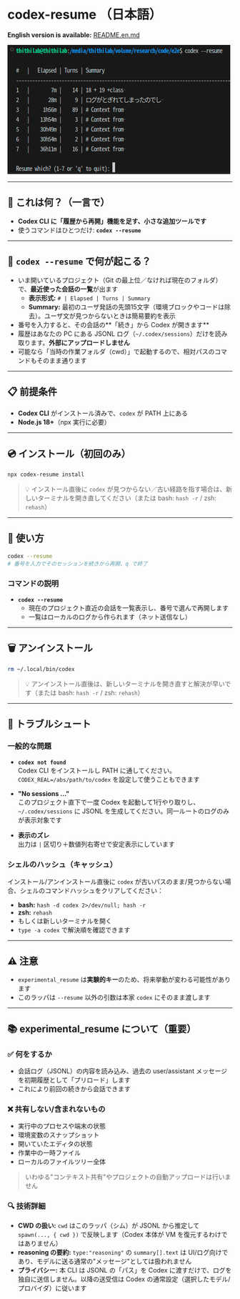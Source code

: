 # codex-resume （日本語）

**English version is available:** [README.en.md](README.en.md)

![codex --resume screenshot](docs/assets/codex-resume.png)

---

## 📌 これは何？（一言で）

- **Codex CLI に「履歴から再開」機能を足す、小さな追加ツールです**
- 使うコマンドはひとつだけ: **`codex --resume`**

---

## 🚀 `codex --resume` で何が起こる？

- いま開いているプロジェクト（Git の最上位／なければ現在のフォルダ）で、**最近使った会話の一覧**が出ます
  - **表示形式:** `# | Elapsed | Turns | Summary`
  - **Summary:** 最初のユーザ発話の先頭15文字（環境ブロックやコードは除去）。ユーザ文が見つからないときは簡易要約を表示
- 番号を入力すると、その会話の**「続き」から Codex が開きます**
- 履歴はあなたの PC にある JSONL ログ（`~/.codex/sessions`）だけを読み取ります。**外部にアップロードしません**
- 可能なら「当時の作業フォルダ（cwd）」で起動するので、相対パスのコマンドもそのまま通ります

---

## 📋 前提条件

- **Codex CLI** がインストール済みで、`codex` が PATH 上にある
- **Node.js 18+**（npx 実行に必要）

---

## 💿 インストール（初回のみ）

```bash
npx codex-resume install
```

> 💡 インストール直後に `codex` が見つからない／古い経路を指す場合は、新しいターミナルを開き直してください（または bash: `hash -r` / zsh: `rehash`）

---

## 🎯 使い方

```bash
codex --resume
# 番号を入力でそのセッションを続きから再開、q で終了
```

### コマンドの説明

- **`codex --resume`**
  - 現在のプロジェクト直近の会話を一覧表示し、番号で選んで再開します
  - 一覧はローカルのログから作られます（ネット送信なし）

---

## 🗑️ アンインストール

```bash
rm ~/.local/bin/codex
```

> 💡 アンインストール直後は、新しいターミナルを開き直すと解決が早いです（または bash: `hash -r` / zsh: `rehash`）

---

## 🔧 トラブルシュート

### 一般的な問題

- **`codex not found`**  
  Codex CLI をインストールし PATH に通してください。`CODEX_REAL=/abs/path/to/codex` を設定して使うこともできます

- **"No sessions …"**  
  このプロジェクト直下で一度 Codex を起動して1行やり取りし、`~/.codex/sessions` に JSONL を生成してください。同一ルートのログのみが表示対象です

- **表示のズレ**  
  出力は `|` 区切り＋数値列右寄せで安定表示にしています

### シェルのハッシュ（キャッシュ）

インストール/アンインストール直後に `codex` が古いパスのまま/見つからない場合、シェルのコマンドハッシュをクリアしてください：

- **bash:** `hash -d codex 2>/dev/null; hash -r`
- **zsh:** `rehash`
- もしくは新しいターミナルを開く
- `type -a codex` で解決順を確認できます

---

## ⚠️ 注意

- `experimental_resume` は**実験的キー**のため、将来挙動が変わる可能性があります
- このラッパは `--resume` 以外の引数は本家 `codex` にそのまま渡します

---

## 📚 experimental_resume について（重要）

### ✅ 何をするか
- 会話ログ（JSONL）の内容を読み込み、過去の user/assistant メッセージを初期履歴として「プリロード」します
- これにより前回の続きから会話できます

### ❌ 共有しない/含まれないもの
- 実行中のプロセスや端末の状態
- 環境変数のスナップショット
- 開いていたエディタの状態
- 作業中の一時ファイル
- ローカルのファイルツリー全体

> いわゆる"コンテキスト共有"やプロジェクトの自動アップロードは行いません

### 🔍 技術詳細

- **CWD の扱い:** `cwd` はこのラッパ（シム）が JSONL から推定して `spawn(..., { cwd })` で反映します（Codex 本体が VM を復元するわけではありません）
- **reasoning の要約:** `type:"reasoning"` の `summary[].text` は UI/ログ向けであり、モデルに送る通常の"メッセージ"としては扱われません
- **プライバシー:** 本 CLI は JSONL の「パス」を Codex に渡すだけで、ログを独自に送信しません。以降の送受信は Codex の通常設定（選択したモデル/プロバイダ）に従います
